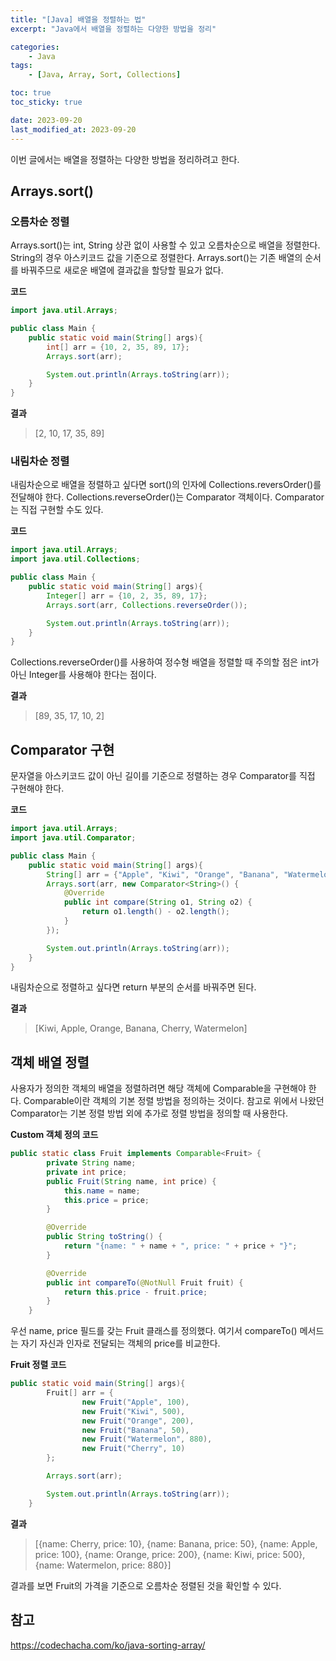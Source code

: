 ```yaml
---
title: "[Java] 배열을 정렬하는 법"
excerpt: "Java에서 배열을 정렬하는 다양한 방법을 정리"

categories:
    - Java
tags:
    - [Java, Array, Sort, Collections]

toc: true
toc_sticky: true

date: 2023-09-20
last_modified_at: 2023-09-20
---
```


이번 글에서는 배열을 정렬하는 다양한 방법을 정리하려고 한다.

## **Arrays.sort()**
### **오름차순 정렬**
Arrays.sort()는 int, String 상관 없이 사용할 수 있고 오름차순으로 배열을 정렬한다. String의 경우 아스키코드 값을 기준으로 정렬한다. Arrays.sort()는 기존 배열의 순서를 바꿔주므로 새로운 배열에 결과값을 할당할 필요가 없다.

**코드**
```java
import java.util.Arrays;

public class Main {
    public static void main(String[] args){
        int[] arr = {10, 2, 35, 89, 17};
        Arrays.sort(arr);

        System.out.println(Arrays.toString(arr));
    }
}
```

**결과**
> [2, 10, 17, 35, 89]

### **내림차순 정렬**
내림차순으로 배열을 정렬하고 싶다면 sort()의 인자에 Collections.reversOrder()를 전달해야 한다.
Collections.reverseOrder()는 Comparator 객체이다. Comparator는 직접 구현할 수도 있다.

**코드**
```java
import java.util.Arrays;
import java.util.Collections;

public class Main {
    public static void main(String[] args){
        Integer[] arr = {10, 2, 35, 89, 17};
        Arrays.sort(arr, Collections.reverseOrder());

        System.out.println(Arrays.toString(arr));
    }
}
```
Collections.reverseOrder()를 사용하여 정수형 배열을 정렬할 때 주의할 점은 int가 아닌 Integer를 사용해야 한다는 점이다.

**결과**
> [89, 35, 17, 10, 2]

## **Comparator 구현**
문자열을 아스키코드 값이 아닌 길이를 기준으로 정렬하는 경우 Comparator를 직접 구현해야 한다.

**코드**
```java
import java.util.Arrays;
import java.util.Comparator;

public class Main {
    public static void main(String[] args){
        String[] arr = {"Apple", "Kiwi", "Orange", "Banana", "Watermelon", "Cherry"};
        Arrays.sort(arr, new Comparator<String>() {
            @Override
            public int compare(String o1, String o2) {
                return o1.length() - o2.length();
            }
        });

        System.out.println(Arrays.toString(arr));
    }
}
```
내림차순으로 정렬하고 싶다면 return 부분의 순서를 바꿔주면 된다.

**결과**
> [Kiwi, Apple, Orange, Banana, Cherry, Watermelon]

## **객체 배열 정렬**
사용자가 정의한 객체의 배열을 정렬하려면 해당 객체에 Comparable을 구현해야 한다. Comparable이란 객체의 기본 정렬 방법을 정의하는 것이다.
참고로 위에서 나왔던 Comparator는 기본 정렬 방법 외에 추가로 정렬 방법을 정의할 때 사용한다.

**Custom 객체 정의 코드**
```java
public static class Fruit implements Comparable<Fruit> {
        private String name;
        private int price;
        public Fruit(String name, int price) {
            this.name = name;
            this.price = price;
        }

        @Override
        public String toString() {
            return "{name: " + name + ", price: " + price + "}";
        }

        @Override
        public int compareTo(@NotNull Fruit fruit) {
            return this.price - fruit.price;
        }
    }
```
우선 name, price 필드를 갖는 Fruit 클래스를 정의했다. 여기서 compareTo() 메서드는 자기 자신과 인자로 전달되는 객체의 price를 비교한다.

**Fruit 정렬 코드**
```java
public static void main(String[] args){
        Fruit[] arr = {
                new Fruit("Apple", 100),
                new Fruit("Kiwi", 500),
                new Fruit("Orange", 200),
                new Fruit("Banana", 50),
                new Fruit("Watermelon", 880),
                new Fruit("Cherry", 10)
        };

        Arrays.sort(arr);

        System.out.println(Arrays.toString(arr));
    }
```

**결과**
> [{name: Cherry, price: 10}, {name: Banana, price: 50}, {name: Apple, price: 100}, {name: Orange, price: 200}, {name: Kiwi, price: 500}, {name: Watermelon, price: 880}]

결과를 보면 Fruit의 가격을 기준으로 오름차순 정렬된 것을 확인할 수 있다.

## **참고**
<https://codechacha.com/ko/java-sorting-array/>
